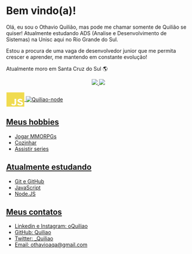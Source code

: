 # Bem vindo(a)!
Olá, eu sou o Othavio Quilião, mas pode me chamar somente de Quilião se quiser! Atualmente estudando ADS (Analise e Desenvolvimento de Sistemas) na Unisc aqui no Rio Grande do Sul. 

Estou a procura de uma vaga de desenvolvedor junior que me permita crescer e aprender, me mantendo em constante evolução!

Atualmente moro em Santa Cruz do Sul :earth_americas:

<div align="center">
  <a href="https://github.com/Quiliao">
  <img height="120em" src="https://github-readme-stats.vercel.app/api?username=Quiliao&show_icons=true&theme=onedark&include_all_commits=true&count_private=true"/>
  <img height="120em" src="https://github-readme-stats.vercel.app/api/top-langs/?username=Quiliao&layout=compact&langs_count=7&theme=onedark"/>
</div>
<div style="display: inline_block"><br>
  <img align="center" alt="Quiliao-Js" height="40" width="50" src="https://raw.githubusercontent.com/devicons/devicon/master/icons/javascript/javascript-plain.svg">
  <img align="center" alt="Quiliao-node" height="40" width="50" src="https://cdn.jsdelivr.net/gh/devicons/devicon/icons/nodejs/nodejs-original.svg">
  
  
</div>
  
## Meus hobbies

- Jogar MMORPGs
- Cozinhar
- Assistir series

## Atualmente estudando
- Git e GitHub
- JavaScript
- Node.JS

## Meus contatos
- Linkedin e Instagram: oQuiliao
- GitHub: Quiliao
- Twitter: _Quiliao
- Email: othavioaqa@gmail.com
